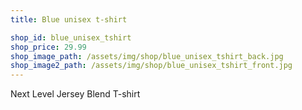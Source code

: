 ```yaml
---
title: Blue unisex t-shirt

shop_id: blue_unisex_tshirt
shop_price: 29.99
shop_image_path: /assets/img/shop/blue_unisex_tshirt_back.jpg
shop_image2_path: /assets/img/shop/blue_unisex_tshirt_front.jpg
---
```


Next Level Jersey Blend T-shirt